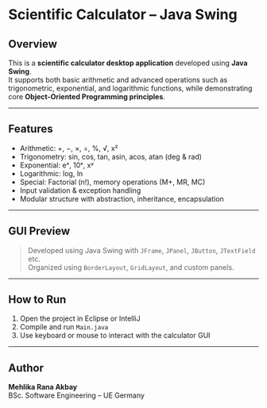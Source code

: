 # Scientific Calculator – Java Swing

## Overview

This is a **scientific calculator desktop application** developed using **Java Swing**.  
It supports both basic arithmetic and advanced operations such as trigonometric, exponential, and logarithmic functions, while demonstrating core **Object-Oriented Programming principles**.

---

## Features

- Arithmetic: +, −, ×, ÷, %, √, x²
- Trigonometry: sin, cos, tan, asin, acos, atan (deg & rad)
- Exponential: eˣ, 10ˣ, xʸ
- Logarithmic: log, ln
- Special: Factorial (n!), memory operations (M+, MR, MC)
- Input validation & exception handling
- Modular structure with abstraction, inheritance, encapsulation

---

## GUI Preview

> Developed using Java Swing with `JFrame`, `JPanel`, `JButton`, `JTextField` etc.  
> Organized using `BorderLayout`, `GridLayout`, and custom panels.


---

## How to Run

1. Open the project in Eclipse or IntelliJ  
2. Compile and run `Main.java`  
3. Use keyboard or mouse to interact with the calculator GUI

---

## Author

**Mehlika Rana Akbay**  
BSc. Software Engineering – UE Germany  
